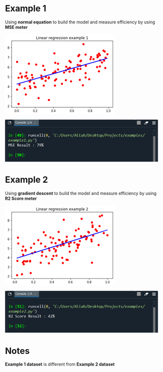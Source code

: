 # Example 1
Using **normal equation** to build the model and measure efficiency by using **MSE meter**

![](./img/eg1.png)

![](./img/eg1r.png)

# Example 2
Using **gradient descent** to build the model and measure efficiency by using **R2 Score meter**

![](./img/eg2.png)

![](./img/eg2r.png)
# Notes
**Example 1 dataset** is different from **Example 2 dataset**
